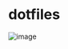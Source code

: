 # dotfiles
![image](https://user-images.githubusercontent.com/74100732/148268046-1fa1f4da-37b8-40c5-9e40-e4e0a43744cc.png)
